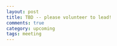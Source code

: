 ```yaml
---
layout: post
title: TBD -- please volunteer to lead!
comments: true
category: upcoming
tags: meeting
---
```


